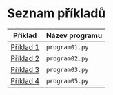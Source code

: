# Seznam příkladů

|Příklad | Název programu |
|---|---|
| [Příklad 1](priklad01.md) | `program01.py`|
| [Příklad 2](priklad03.md) | `program02.py`|
| [Příklad 3](priklad03.md) | `program03.py`|
| [Příklad 4](priklad04.md) | `program05.py`|
